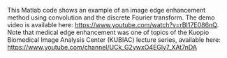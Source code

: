 This Matlab code shows an example of an image edge enhancement method using convolution and the discrete Fourier transform. 
The demo video is available here: https://www.youtube.com/watch?v=rBI17E086nQ. 
Note that medical edge enhancement was one of topics of the Kuopio Biomedical Image Analysis Center (KUBIAC) lecture series, available here: https://www.youtube.com/channel/UCk_G2ywxO4EGly7_XAt7nDA
